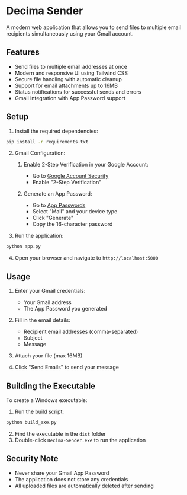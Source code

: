 # Decima Sender

A modern web application that allows you to send files to multiple email recipients simultaneously using your Gmail account.

## Features

- Send files to multiple email addresses at once
- Modern and responsive UI using Tailwind CSS
- Secure file handling with automatic cleanup
- Support for email attachments up to 16MB
- Status notifications for successful sends and errors
- Gmail integration with App Password support

## Setup

1. Install the required dependencies:
```bash
pip install -r requirements.txt
```

2. Gmail Configuration:
   1. Enable 2-Step Verification in your Google Account:
      - Go to [Google Account Security](https://myaccount.google.com/security)
      - Enable "2-Step Verification"
   
   2. Generate an App Password:
      - Go to [App Passwords](https://myaccount.google.com/apppasswords)
      - Select "Mail" and your device type
      - Click "Generate"
      - Copy the 16-character password

3. Run the application:
```bash
python app.py
```

4. Open your browser and navigate to `http://localhost:5000`

## Usage

1. Enter your Gmail credentials:
   - Your Gmail address
   - The App Password you generated

2. Fill in the email details:
   - Recipient email addresses (comma-separated)
   - Subject
   - Message

3. Attach your file (max 16MB)

4. Click "Send Emails" to send your message

## Building the Executable

To create a Windows executable:

1. Run the build script:
```bash
python build_exe.py
```

2. Find the executable in the `dist` folder
3. Double-click `Decima-Sender.exe` to run the application

## Security Note

- Never share your Gmail App Password
- The application does not store any credentials
- All uploaded files are automatically deleted after sending
